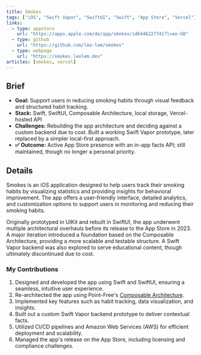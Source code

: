 ```yaml
---
title: Smokes
tags: ["iOS", "Swift Vapor", "SwiftUI", "Swift", "App Store", "Vercel"]
links:
  - type: appstore
    url: "https://apps.apple.com/de/app/smokes/id6446227741?l=en-GB"
  - type: github
    url: "https://github.com/leo-lem/smokes"
  - type: webpage
    url: "https://smokes.leolem.dev"
articles: [smokes, vercel]
---
```


## Brief

- **Goal:** Support users in reducing smoking habits through visual feedback and structured habit tracking.
- **Stack:** Swift, SwiftUI, Composable Architecture, local storage, Vercel-hosted API
- **Challenges:** Rebuilding the app architecture and deciding against a custom backend due to cost. Built a working Swift Vapor prototype, later replaced by a simpler local-first approach.
- **✅ Outcome:** Active App Store presence with an in-app facts API; still maintained, though no longer a personal priority.

## Details

Smokes is an iOS application designed to help users track their smoking habits by visualizing statistics and providing insights for behavioral improvement. The app offers a user-friendly interface, detailed analytics, and customization options to support users in monitoring and reducing their smoking habits.

Originally prototyped in UIKit and rebuilt in SwiftUI, the app underwent multiple architectural overhauls before its release to the App Store in 2023. A major iteration introduced a foundation based on the Composable Architecture, providing a more scalable and testable structure. A Swift Vapor backend was also explored to serve educational content, though ultimately discontinued due to cost.

### My Contributions

1. Designed and developed the app using Swift and SwiftUI, ensuring a seamless, intuitive user experience.
2. Re-architected the app using Point-Free's [Composable Architecture](https://pointfree.co/collections/composable-architecture).
3. Implemented key features such as habit tracking, data visualization, and insights.
4. Built out a custom Swift Vapor backend prototype to deliver contextual facts.
5. Utilized CI/CD pipelines and Amazon Web Services (AWS) for efficient deployment and scalability.
6. Managed the app's release on the App Store, including licensing and compliance challenges.
